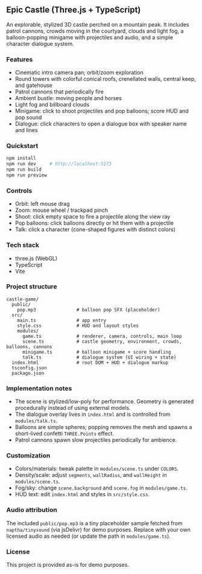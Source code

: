 ## Epic Castle (Three.js + TypeScript)

An explorable, stylized 3D castle perched on a mountain peak. It includes patrol cannons, crowds moving in the courtyard, clouds and light fog, a balloon-popping minigame with projectiles and audio, and a simple character dialogue system.

### Features
- Cinematic intro camera pan; orbit/zoom exploration
- Round towers with colorful conical roofs, crenellated walls, central keep, and gatehouse
- Patrol cannons that periodically fire
- Ambient bustle: moving people and horses
- Light fog and billboard clouds
- Minigame: click to shoot projectiles and pop balloons; score HUD and pop sound
- Dialogue: click characters to open a dialogue box with speaker name and lines

### Quickstart
```bash
npm install
npm run dev     # http://localhost:5173
npm run build
npm run preview
```

### Controls
- Orbit: left mouse drag
- Zoom: mouse wheel / trackpad pinch
- Shoot: click empty space to fire a projectile along the view ray
- Pop balloons: click balloons directly or hit them with a projectile
- Talk: click a character (cone-shaped figures with distinct colors)

### Tech stack
- three.js (WebGL)
- TypeScript
- Vite

### Project structure
```text
castle-game/
  public/
    pop.mp3               # balloon pop SFX (placeholder)
  src/
    main.ts               # app entry
    style.css             # HUD and layout styles
    modules/
      game.ts             # renderer, camera, controls, main loop
      scene.ts            # castle geometry, environment, crowds, balloons, cannons
      minigame.ts         # balloon minigame + score handling
      talk.ts             # dialogue system (UI wiring + state)
  index.html              # root DOM + HUD + dialogue markup
  tsconfig.json
  package.json
```

### Implementation notes
- The scene is stylized/low-poly for performance. Geometry is generated procedurally instead of using external models.
- The dialogue overlay lives in `index.html` and is controlled from `modules/talk.ts`.
- Balloons are simple spheres; popping removes the mesh and spawns a short-lived confetti `THREE.Points` effect.
- Patrol cannons spawn slow projectiles periodically for ambience.

### Customization
- Colors/materials: tweak palette in `modules/scene.ts` under `COLORS`.
- Density/scale: adjust `segments`, `wallRadius`, and `wallHeight` in `modules/scene.ts`.
- Fog/sky: change `scene.background` and `scene.fog` in `modules/game.ts`.
- HUD text: edit `index.html` and styles in `src/style.css`.

### Audio attribution
The included `public/pop.mp3` is a tiny placeholder sample fetched from `naptha/tinysound` (via jsDelivr) for demo purposes. Replace with your own licensed audio as needed (or update the path in `modules/game.ts`).

### License
This project is provided as-is for demo purposes.


